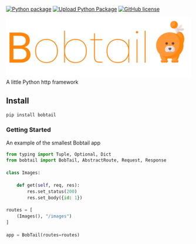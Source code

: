 [![Python package](https://github.com/joegasewicz/bobtail/actions/workflows/python-package.yml/badge.svg)](https://github.com/joegasewicz/bobtail/actions/workflows/python-package.yml)
[![Upload Python Package](https://github.com/joegasewicz/bobtail/actions/workflows/python-publish.yml/badge.svg)](https://github.com/joegasewicz/bobtail/actions/workflows/python-publish.yml)
[![GitHub license](https://img.shields.io/github/license/joegasewicz/bobtail)](https://github.com/joegasewicz/bobtail/blob/master/LICENSE.md)

[//]: # (![PyPI - Python Version]&#40;https://img.shields.io/pypi/pyversions/bobtail&#41;)

![Bobtail](bobtail.png?raw=true "Bobtail")
A little Python http framework


## Install
```
pip install bobtail
```

### Getting Started
An example of the smallest Bobtail app
```python
from typing import Tuple, Optional, Dict
from bobtail import BobTail, AbstractRoute, Request, Response

class Images:

    def get(self, req, res):
        res.set_status(200)
        res.set_body({id: 1})

routes = [
    (Images(), "/images")
]

app = BobTail(routes=routes)

```
